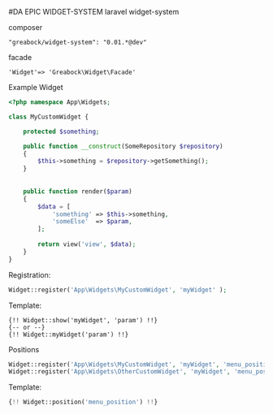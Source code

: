 #DA EPIC WIDGET-SYSTEM
laravel widget-system

composer

```
"greabock/widget-system": "0.01.*@dev"
```


facade
```
'Widget'=> 'Greabock\Widget\Facade'
```


Example Widget
```php
<?php namespace App\Widgets;

class MyCustomWidget { 

	protected $something;

	public function __construct(SomeRepository $repository)
	{
		$this->something = $repository->getSomething();
	}
	
	
	public function render($param)
	{
		$data = [
			'something' => $this->something,
			'someElse'  => $param,
		];
		
		return view('view', $data);
	}
}

```


Registration:
```php
Widget::register('App\Widgets\MyCustomWidget', 'myWidget' );
```

Template:
```tpl
{!! Widget::show('myWidget', 'param') !!}
{-- or --}
{!! Widget::myWidget('param') !!}
```

Positions
```php
Widget::register('App\Widgets\MyCustomWidget', 'myWidget', 'menu_position', 1 );
Widget::register('App\Widgets\OtherCustomWidget', 'myWidget', 'menu_position', 2 );
```

Template:

```php
{!! Widget::position('menu_position') !!}
```

